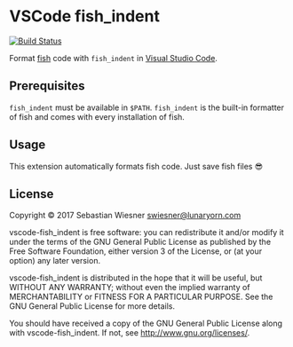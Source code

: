# VSCode fish_indent

[![Build Status](https://travis-ci.org/lunaryorn/vscode-fish_indent.svg?branch=master)](https://travis-ci.org/lunaryorn/vscode-fish_indent)

Format [fish][] code with `fish_indent` in [Visual Studio Code][code].

[fish]: http://fishshell.com
[code]: https://code.visualstudio.com

## Prerequisites

`fish_indent` must be available in `$PATH`.  `fish_indent` is the built-in formatter of fish and comes with every installation of fish.

## Usage

This extension automatically formats fish code.  Just save fish files :sunglasses:

## License

Copyright © 2017  Sebastian Wiesner <swiesner@lunaryorn.com>

vscode-fish_indent is free software: you can redistribute it and/or modify it under the terms of the GNU General Public License as published by the Free Software Foundation, either version 3 of the License, or (at your option) any later version.

vscode-fish_indent is distributed in the hope that it will be useful, but WITHOUT ANY WARRANTY; without even the implied warranty of MERCHANTABILITY or FITNESS FOR A PARTICULAR PURPOSE.  See the GNU General Public License for more details.

You should have received a copy of the GNU General Public License along with vscode-fish_indent.  If not, see <http://www.gnu.org/licenses/>.

